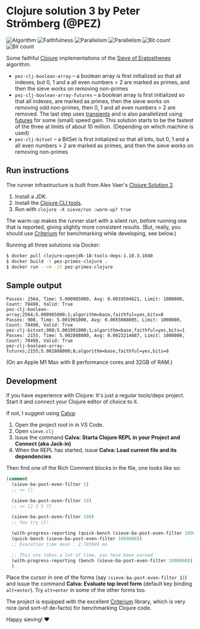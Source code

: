 # Clojure solution 3 by Peter Strömberg (@PEZ)

![Algorithm](https://img.shields.io/badge/Algorithm-base-green)
![Faithfulness](https://img.shields.io/badge/Faithful-yes-green)
![Parallelism](https://img.shields.io/badge/Parallel-yes-green)
![Parallelism](https://img.shields.io/badge/Parallel-no-green)
![Bit count](https://img.shields.io/badge/Bits-8-yellowgreen)
![Bit count](https://img.shields.io/badge/Bits-1-green)

Some faithful [Clojure](https://clojure.org/) implementations of
the [Sieve of Eratosthenes](https://en.wikipedia.org/wiki/Sieve_of_Eratosthenes)
algorithm.

* `pez-clj-boolean-array` – a boolean array is first initialized so that all indexes, but 0, 1 and a all even numbers > 2 are marked as primes, and then the sieve works on removing non-primes
* `pez-clj-boolean-array-futures` – a boolean array is first initialized so that all indexes, are marked as primes, then the sieve works on removing odd non-primes, then 0, 1 and all even numbers > 2 are removed. The last step uses [transients](https://clojure.org/reference/transients) and is also parallelized using [futures](https://clojure.org/about/concurrent_programming) for some (small) speed gain. This solution starts to be the fastest of the three at limits of about 10 million. (Depending on which machine is used)
* `pez-clj-bitset` – a BitSet is first initialized so that all bits, but 0, 1 and a all even numbers > 2 are marked as primes, and then the sieve works on removing non-primes

## Run instructions

The runner infrastructure is built from Alex Vaer's [Clojure Solution 2](https://github.com/PlummersSoftwareLLC/Primes/tree/drag-race/PrimeClojure/solution_2).

1. Install a JDK.
2. Install the [Clojure CLI tools](https://clojure.org/guides/getting_started#_clojure_installer_and_cli_tools).
3. Run with `clojure -X sieve/run :warm-up? true`

The warm-up makes the runner start with a silent run, before running one that is reported, giving slightly more consistent results. (But, really, you should use [Criterium](https://github.com/hugoduncan/criterium) for benchmarking while developing, see below.)

Running all three solutions via Docker:

```sh
$ docker pull clojure:openjdk-18-tools-deps-1.10.3.1040
$ docker build -t pez-primes-clojure .
$ docker run --rm -it pez-primes-clojure
```

## Sample output

```
Passes: 2564, Time: 5.000985000, Avg: 0.0019504621, Limit: 1000000, Count: 78498, Valid: True
pez-clj-boolean-array;2564;5.000985000;1;algorithm=base,faithful=yes,bits=8
Passes: 908, Time: 5.001991000, Avg: 0.0055088005, Limit: 1000000, Count: 78498, Valid: True
pez-clj-bitset;908;5.001991000;1;algorithm=base,faithful=yes,bits=1
Passes: 2155, Time: 5.002808000, Avg: 0.0023214887, Limit: 1000000, Count: 78498, Valid: True
pez-clj-boolean-array-futures;2155;5.002808000;8;algorithm=base,faithful=yes,bits=8
```

(On an Apple M1 Max with 8 performance cores and 32GB of RAM.)

## Development

If you have experience with Clojure: It's just a regular tools/deps project. Start it and connect your Clojure editor of choice to it.

If not, I suggest using [Calva](https://calva.io):

1. Open the project root in in VS Code.
1. Open `sieve.clj`
1. Issue the command **Calva: Starta Clojure REPL in your Project and Connect (aka Jack-in)**
1. When the REPL has started, issue **Calva: Load current file and its dependencies**

Then find one of the Rich Comment blocks in the file, one looks like so:

```clojure
(comment
  (sieve-ba-post-even-filter 1)
  ;; => []

  (sieve-ba-post-even-filter 10)
  ;; => [2 3 5 7]

  (sieve-ba-post-even-filter 100)
  ;; You try it!

  (with-progress-reporting (quick-bench (sieve-ba-post-even-filter 1000000)))
  (quick-bench (sieve-ba-post-even-filter 1000000))
  ;; Execution time mean : 2.703046 ms

  ;; This one takes a lot of time, you have been warned
  (with-progress-reporting (bench (sieve-ba-post-even-filter 1000000)))
  )
```

Place the cursor in one of the forms (say `(sieve-ba-post-even-filter 1)`) and issue the command **Calva: Evaluate top level form** (default key binding `alt+enter`). Try `alt+enter` in some of the other forms too.

The project is equipped with the excellent [Criterium](https://github.com/hugoduncan/criterium) library, which is very nice (and sort-of de-facto) for benchmarking Clojure code.

Happy sieving! ♥️